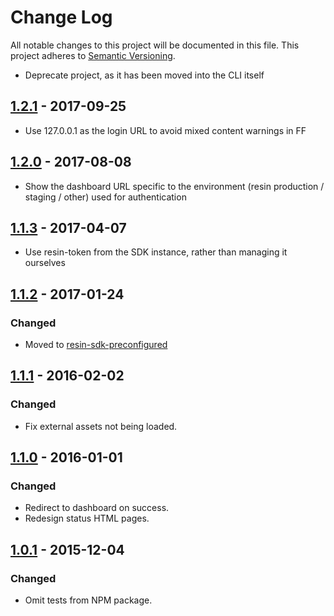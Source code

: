 # Change Log

All notable changes to this project will be documented in this file.
This project adheres to [Semantic Versioning](http://semver.org/).

- Deprecate project, as it has been moved into the CLI itself

## [1.2.1] - 2017-09-25

- Use 127.0.0.1 as the login URL to avoid mixed content warnings in FF

## [1.2.0] - 2017-08-08

- Show the dashboard URL specific to the environment (resin production / staging / other) used for authentication

## [1.1.3] - 2017-04-07

- Use resin-token from the SDK instance, rather than managing it ourselves

## [1.1.2] - 2017-01-24

### Changed

- Moved to [resin-sdk-preconfigured](https://github.com/resin-io-modules/resin-sdk-preconfigured)

## [1.1.1] - 2016-02-02

### Changed

- Fix external assets not being loaded.

## [1.1.0] - 2016-01-01

### Changed

- Redirect to dashboard on success.
- Redesign status HTML pages.

## [1.0.1] - 2015-12-04

### Changed

- Omit tests from NPM package.

[1.2.1]: https://github.com/resin-io/resin-cli-auth/compare/v1.2.0...v1.2.1
[1.2.0]: https://github.com/resin-io/resin-cli-auth/compare/v1.1.3...v1.2.0
[1.1.3]: https://github.com/resin-io/resin-cli-auth/compare/v1.1.2...v1.1.3
[1.1.2]: https://github.com/resin-io/resin-cli-auth/compare/v1.1.1...v1.1.2
[1.1.1]: https://github.com/resin-io/resin-cli-auth/compare/v1.1.0...v1.1.1
[1.1.0]: https://github.com/resin-io/resin-cli-auth/compare/v1.0.1...v1.1.0
[1.0.1]: https://github.com/resin-io/resin-cli-auth/compare/v1.0.0...v1.0.1
